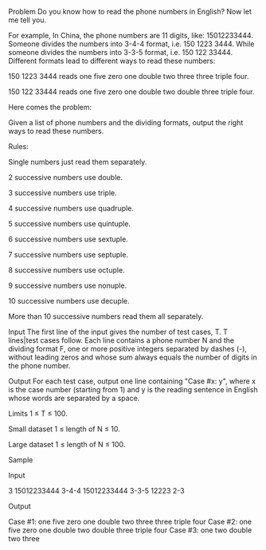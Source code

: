 Problem
Do you know how to read the phone numbers in English? Now let me tell you.

For example, In China, the phone numbers are 11 digits, like: 15012233444. Someone divides the numbers into 3-4-4 format, i.e. 150 1223 3444. While someone divides the numbers into 3-3-5 format, i.e. 150 122 33444. Different formats lead to different ways to read these numbers:

150 1223 3444 reads one five zero one double two three three triple four.

150 122 33444 reads one five zero one double two double three triple four.

Here comes the problem:

Given a list of phone numbers and the dividing formats, output the right ways to read these numbers.

Rules:

Single numbers just read them separately.

2 successive numbers use double.

3 successive numbers use triple.

4 successive numbers use quadruple.

5 successive numbers use quintuple.

6 successive numbers use sextuple.

7 successive numbers use septuple.

8 successive numbers use octuple.

9 successive numbers use nonuple.

10 successive numbers use decuple.

More than 10 successive numbers read them all separately.

Input
The first line of the input gives the number of test cases, T. T lines|test cases follow. Each line contains a phone number N and the dividing format F, one or more positive integers separated by dashes (-), without leading zeros and whose sum always equals the number of digits in the phone number.

Output
For each test case, output one line containing "Case #x: y", where x is the case number (starting from 1) and y is the reading sentence in English whose words are separated by a space.

Limits
1 ≤ T ≤ 100.

Small dataset
1 ≤ length of N ≤ 10.

Large dataset
1 ≤ length of N ≤ 100.

Sample

Input 
 	
3
15012233444 3-4-4
15012233444 3-3-5
12223 2-3


Output 
 
Case #1: one five zero one double two three three triple four
Case #2: one five zero one double two double three triple four
Case #3: one two double two three
